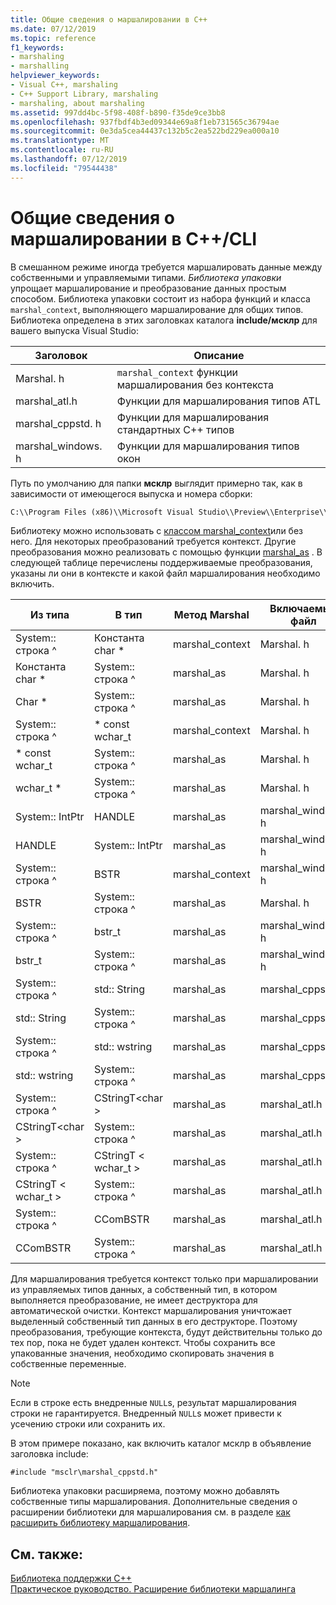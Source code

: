 ```yaml
---
title: Общие сведения о маршалировании в C++
ms.date: 07/12/2019
ms.topic: reference
f1_keywords:
- marshaling
- marshalling
helpviewer_keywords:
- Visual C++, marshaling
- C++ Support Library, marshaling
- marshaling, about marshaling
ms.assetid: 997dd4bc-5f98-408f-b890-f35de9ce3bb8
ms.openlocfilehash: 937fbdf4b3ed09344e69a8f1eb731565c36794ae
ms.sourcegitcommit: 0e3da5cea44437c132b5c2ea522bd229ea000a10
ms.translationtype: MT
ms.contentlocale: ru-RU
ms.lasthandoff: 07/12/2019
ms.locfileid: "79544438"
---
```

# <a name="overview-of-marshaling-in-ccli"></a>Общие сведения о маршалировании в C++/CLI

В смешанном режиме иногда требуется маршалировать данные между собственными и управляемыми типами. *Библиотека упаковки* упрощает маршалирование и преобразование данных простым способом.  Библиотека упаковки состоит из набора функций и класса `marshal_context`, выполняющего маршалирование для общих типов. Библиотека определена в этих заголовках каталога **include/мсклр** для вашего выпуска Visual Studio:

|Заголовок|Описание|
|---------------|-----------------|
|Marshal. h|`marshal_context` функции маршалирования без контекста|
|marshal_atl.h| Функции для маршалирования типов ATL|
|marshal_cppstd. h|Функции для маршалирования стандартных C++ типов|
|marshal_windows. h|Функции для маршалирования типов окон|

Путь по умолчанию для папки **мсклр** выглядит примерно так, как в зависимости от имеющегося выпуска и номера сборки:

```cmd
C:\\Program Files (x86)\\Microsoft Visual Studio\\Preview\\Enterprise\\VC\\Tools\\MSVC\\14.15.26528\\include\\msclr
```

Библиотеку можно использовать с [классом marshal_context](../dotnet/marshal-context-class.md)или без него. Для некоторых преобразований требуется контекст. Другие преобразования можно реализовать с помощью функции [marshal_as](../dotnet/marshal-as.md) . В следующей таблице перечислены поддерживаемые преобразования, указаны ли они в контексте и какой файл маршалирования необходимо включить.

|Из типа|В тип|Метод Marshal|Включаемый файл|
|---------------|-------------|--------------------|------------------|
|System:: строка ^|Константа char \*|marshal_context|Marshal. h|
|Константа char \*|System:: строка ^|marshal_as|Marshal. h|
|Char \*|System:: строка ^|marshal_as|Marshal. h|
|System:: строка ^|\* const wchar_t|marshal_context|Marshal. h|
|\* const wchar_t|System:: строка ^|marshal_as|Marshal. h|
|wchar_t \*|System:: строка ^|marshal_as|Marshal. h|
|System:: IntPtr|HANDLE|marshal_as|marshal_windows. h|
|HANDLE|System:: IntPtr|marshal_as|marshal_windows. h|
|System:: строка ^|BSTR|marshal_context|marshal_windows. h|
|BSTR|System:: строка ^|marshal_as|Marshal. h|
|System:: строка ^|bstr_t|marshal_as|marshal_windows. h|
|bstr_t|System:: строка ^|marshal_as|marshal_windows. h|
|System:: строка ^|std:: String|marshal_as|marshal_cppstd. h|
|std:: String|System:: строка ^|marshal_as|marshal_cppstd. h|
|System:: строка ^|std:: wstring|marshal_as|marshal_cppstd. h|
|std:: wstring|System:: строка ^|marshal_as|marshal_cppstd. h|
|System:: строка ^|CStringT\<char >|marshal_as|marshal_atl.h|
|CStringT\<char >|System:: строка ^|marshal_as|marshal_atl.h|
|System:: строка ^|CStringT < wchar_t >|marshal_as|marshal_atl.h|
|CStringT < wchar_t >|System:: строка ^|marshal_as|marshal_atl.h|
|System:: строка ^|CComBSTR|marshal_as|marshal_atl.h|
|CComBSTR|System:: строка ^|marshal_as|marshal_atl.h|

Для маршалирования требуется контекст только при маршалировании из управляемых типов данных, а собственный тип, в котором выполняется преобразование, не имеет деструктора для автоматической очистки. Контекст маршалирования уничтожает выделенный собственный тип данных в его деструкторе. Поэтому преобразования, требующие контекста, будут действительны только до тех пор, пока не будет удален контекст. Чтобы сохранить все упакованные значения, необходимо скопировать значения в собственные переменные.

> [!NOTE]
>  Если в строке есть внедренные `NULL`s, результат маршалирования строки не гарантируется. Внедренный `NULL`s может привести к усечению строки или сохранить их.

В этом примере показано, как включить каталог мсклр в объявление заголовка include:

`#include "msclr\marshal_cppstd.h"`

Библиотека упаковки расширяема, поэтому можно добавлять собственные типы маршалирования. Дополнительные сведения о расширении библиотеки для маршалирования см. в разделе [как расширить библиотеку маршалирования](../dotnet/how-to-extend-the-marshaling-library.md).

## <a name="see-also"></a>См. также:

[Библиотека поддержки C++](../dotnet/cpp-support-library.md)<br/>
[Практическое руководство. Расширение библиотеки маршалинга](../dotnet/how-to-extend-the-marshaling-library.md)
